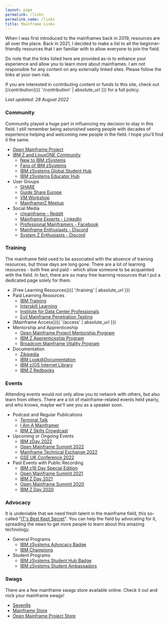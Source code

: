 ```yaml
---
layout: page
permalink: /links
permalink_name: /links
title: Mainframe Links
---
```


When I was first introduced to the mainframes back in 2019, resources are all over the place. Back in 2021, I decided to make a list to all the beginner-friendly resources that I am familiar with to allow everyone to join the field.

Do note that the links listed here are provided as-is to enhance your experience and allow you to learn more about mainframes. I am not responsible for any content on any externally linked sites. Please follow the links at your own risk.

If you are interested in contributing content or funds to this site, check out [/contribution]({{ '/contribution' | absolute_url }}) for a full policy.

*Last updated: 28 August 2022*

### Community

Community played a huge part in influencing my decision to stay in this field. I still remember being astonished seeing people with decades of experience helping and welcoming new people in the field. I hope you'll find it the same.

- [Open Mainframe Project](https://openmainframeproject.org/)
- [IBM Z and LinuxONE Community](https://www.ibm.com/community/z/)
  * [New to IBM zSystems](https://ibm.biz/new-to-z)
  * [Fans of IBM zSystems](https://ibm.biz/fansofz)
  * [IBM zSystems Global Student Hub](https://ibm.biz/studenthub)
  * [IBM zSystems Educator Hub](https://ibm.biz/educatorhub)
- User Groups
  * [SHARE](https://www.share.org/)
  * [Guide Share Europe](https://www.gse.org/)
  * [VM Workshop](http://www.vmworkshop.org/)
  * [MainframerZ Meetup](https://www.meetup.com/MainframerZ-London/)
- Social Media
  * [r/mainframe - Reddit](https://www.reddit.com/r/mainframe/)
  * [Mainframe Experts - LinkedIn](https://www.linkedin.com/groups/910927/)
  * [Professional Mainframers - Facebook](https://www.facebook.com/groups/ProfessionalMainframers/)
  * [Mainframe Enthusiasts - Discord](https://discord.gg/eyRjj4t)
  * [System Z Enthusiasts - Discord](https://discord.gg/rFXEVKK7AH)

### Training

The mainframe field used to be associated with the absence of training resources, but those days are long gone. There are a lot of learning resources - both free and paid - which allow someone to be acquainted with the field. In fact, there are so many free learning resources that I put a dedicated page solely for them.

- [Free Learning Resources]({{ '/training' | absolute_url }})
- Paid Learning Resources
  * [IBM Training](https://www.ibm.com/training/mainframe/)
  * [Interskill Learning](https://www.interskill.com/)
  * [Institute for Data Center Professionals](https://idcp.marist.edu/zos-program-overview)
  * [Evil Mainframe Penetration Testing](https://evilmainframe.com/)
- [Mainframe Access]({{ '/access' | absolute_url }})
- Mentorship and Apprenticeship
  * [Open Mainframe Project Mentorship Program](https://www.openmainframeproject.org/projects/mentorship-program)
  * [IBM Z Apprenticeship Program](https://www.franklinapprenticeships.com/job/ibm-z-apprenticeship/)
  * [Broadcom Mainframe Vitality Program](https://mainframe.broadcom.com/education/mainframe-vitality-program)
- Documentation
  * [Zikipedia](https://ibmredbooks.github.io/zikipedia/)
  * [IBM Look@Documentation](https://www-40.ibm.com/servers/resourcelink/svc00100.nsf/pages/look@kc-multi-product?OpenDocument)
  * [IBM z/OS Internet Library](https://www-40.ibm.com/servers/resourcelink/svc00100.nsf/pages/zosInternetLibrary?OpenDocument)
  * [IBM Z Redbooks](https://www.redbooks.ibm.com/domains/zsystems)

### Events

Attending events would not only allow you to network with others, but also learn from others. There are a lot of mainframe-related events held yearly, and who knows, maybe we'll see you as a speaker soon.

- Podcast and Regular Publications
  * [Terminal Talk](https://www.terminaltalk.net/)
  * [I Am A Mainframer](https://www.openmainframeproject.org/news/podcast)
  * [IBM Z Skills Crowdcast](https://www.crowdcast.io/ibmz)
- Upcoming or Ongoing Events
  * [IBM zDay 2022](https://ibmzday.bemyapp.com/2022)
  * [Open Mainframe Summit 2022](https://events.linuxfoundation.org/open-mainframe-summit/)
  * [Mainframe Technical Exchange 2022](https://mainframe.broadcom.com/mainframe-technical-exchange)
  * [GSE UK Conference 2022](https://conferences.gse.org.uk/2022)
- Past Events with Public Recording
  * [IBM z16 Day Special Edition](https://www.ibm.com/community/z/ibm-z16-day-se-2022/)
  * [Open Mainframe Summit 2021](https://www.youtube.com/playlist?list=PL8REpLGaY9QFFr5QMJ0Lh6TkUABpFB1ZB)
  * [IBM Z Day 2021](https://www.ibm.com/community/z/ibm-z-day-2021/)
  * [Open Mainframe Summit 2020](https://www.youtube.com/playlist?list=PL8REpLGaY9QGExAKP21tQ7v952Ri6re9p)
  * [IBM Z Day 2020](https://www.ibm.com/community/z/2020-z-day-replays/)

### Advocacy

It is undeniable that we need fresh talent in the mainframe field, this so-called "[IT's Best Kept Secret](https://www.youtube.com/watch?v=ZRnnc57tJDI)". You can help the field by advocating for it, spreading the news to get more people to learn about this amazing technology.

- General Programs
  * [IBM zSystems Advocacy Badge](https://www.ibm.com/community/z/ibm-zsystems-advocacy-badge-process/)
  * [IBM Champions](https://developer.ibm.com/champions/)
- Student Programs
  * [IBM zSystems Student Hub Badge](https://www.ibm.com/community/z/ibm-z-global-student-hub-badge/)
  * [IBM zSystems Student Ambassadors](https://yourbigyear.com/z-ambassador-powered-by-ibm)

### Swags

There are a few mainframe swags store available online. Check it out and rock your mainframe swags!

- [Seven9s](https://www.etsy.com/shop/Seven9s)
- [Mainframe Store](https://mainframestore.com/)
- [Open Mainframe Project Store](https://store.openmainframeproject.org/)